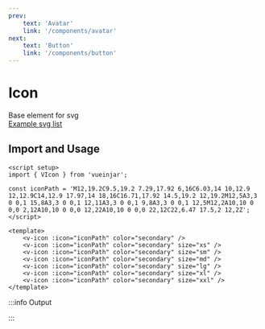 ```yaml
---
prev:
    text: 'Avatar'
    link: '/components/avatar'
next:
    text: 'Button'
    link: '/components/button'
---
```


<script setup>
import { VIcon } from '@lib';

const iconPath = 'M12,19.2C9.5,19.2 7.29,17.92 6,16C6.03,14 10,12.9 12,12.9C14,12.9 17.97,14 18,16C16.71,17.92 14.5,19.2 12,19.2M12,5A3,3 0 0,1 15,8A3,3 0 0,1 12,11A3,3 0 0,1 9,8A3,3 0 0,1 12,5M12,2A10,10 0 0,0 2,12A10,10 0 0,0 12,22A10,10 0 0,0 22,12C22,6.47 17.5,2 12,2Z';
</script>

# Icon

Base element for svg  
[Example svg list](https://pictogrammers.com/library/mdi)

## Import and Usage

<!-- prettier-ignore-start -->
```vue {2}
<script setup>
import { VIcon } from 'vueinjar';

const iconPath = 'M12,19.2C9.5,19.2 7.29,17.92 6,16C6.03,14 10,12.9 12,12.9C14,12.9 17.97,14 18,16C16.71,17.92 14.5,19.2 12,19.2M12,5A3,3 0 0,1 15,8A3,3 0 0,1 12,11A3,3 0 0,1 9,8A3,3 0 0,1 12,5M12,2A10,10 0 0,0 2,12A10,10 0 0,0 12,22A10,10 0 0,0 22,12C22,6.47 17.5,2 12,2Z';
</script>

<template>
    <v-icon :icon="iconPath" color="secondary" />
    <v-icon :icon="iconPath" color="secondary" size="xs" />
    <v-icon :icon="iconPath" color="secondary" size="sm" />
    <v-icon :icon="iconPath" color="secondary" size="md" />
    <v-icon :icon="iconPath" color="secondary" size="lg" />
    <v-icon :icon="iconPath" color="secondary" size="xl" />
    <v-icon :icon="iconPath" color="secondary" size="xxl" />
</template>
```
<!-- prettier-ignore-end -->

:::info Output

<div class="vij flex">
    <v-icon :icon="iconPath" color="secondary" />
    <v-icon :icon="iconPath" color="secondary" size="xs" />
    <v-icon :icon="iconPath" color="secondary" size="sm" />
    <v-icon :icon="iconPath" color="secondary" size="md" />
    <v-icon :icon="iconPath" color="secondary" size="lg" />
    <v-icon :icon="iconPath" color="secondary" size="xl" />
    <v-icon :icon="iconPath" color="secondary" size="xxl" />
</div>

:::
